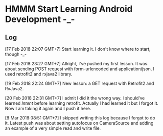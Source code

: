 # HMMM Start Learning Android Development -_-

## Log
[17 Feb 2018 22:07 GMT+7] Start learning it. I don't know where to start, though -_-

[17 Feb 2018 23:27 GMT+7] Allright, I've pushed my first lesson. It was about sending POST request with form-urlencoded and application/json. I used retrofit2 and rxjava2 library.

[19 Feb 2018 22:24 GMT+7] New lesson: a GET request with Retrofit2 and RxJava2.

[20 Feb 2018 22:31 GMT+7] I admit I did it the wrong way. I should've learned <i>Intent</i> before learning retrofit. Actually I had learned it but I forgot it. Now I am taking it again and I push it here.

[8 Mar 2018 08:51 GMT+7] I skipped writing this log because I forgot to do it. Latest push was about setting autofocus on CameraSource and adding an example of a very simple read and write file.
